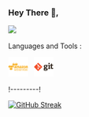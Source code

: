  ### Hey There 👋,

[![](https://img.shields.io/badge/-Ahmed%20Nour-blue?style=flat-square&logo=Linkedin&logoColor=white&link=https://www.linkedin.com/in/ahmednreldin/)](https://www.linkedin.com/in/ahmednreldin/)


Languages and Tools :

<div>
 
  <img src="https://github.com/devicons/devicon/blob/master/icons/amazonwebservices/amazonwebservices-plain-wordmark.svg" title="AWS" alt="AWS" width="40" height="40"/>  &nbsp;
  <img src="https://github.com/devicons/devicon/blob/master/icons/git/git-original-wordmark.svg" title="Git" alt="Git" width="40" height="40"/>
 
</div>

!---------!

[![GitHub Streak](http://github-readme-streak-stats.herokuapp.com?user=ahmednreldin&theme=dark&background=000000)](https://git.io/streak-stats)

